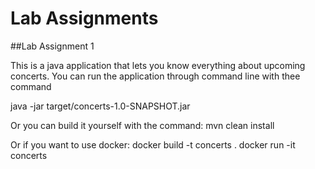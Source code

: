 # Lab Assignments

##Lab Assignment 1

This is a java application that lets you know everything about upcoming concerts.
You can run the application through command line with thee command

java -jar target/concerts-1.0-SNAPSHOT.jar

Or you can build it yourself with the command:
mvn clean install

Or if you want to use docker:
docker build -t concerts .
docker run -it concerts
